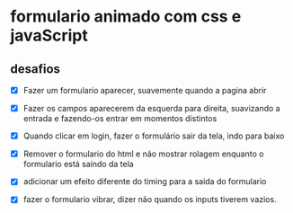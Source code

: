 # formulario animado com css e javaScript

## desafios

- [x] Fazer um formulario aparecer, suavemente quando a pagina abrir

- [x] Fazer  os campos aparecerem da esquerda para direita, 
suavizando a entrada e fazendo-os entrar em momentos distintos

- [x] Quando clicar em login, fazer o formulário sair da tela, indo para baixo

- [x] Remover o formulario do html e não mostrar rolagem enquanto o formulario 
    está saindo da tela

- [x] adicionar um efeito diferente do timing para a saida do formulario

- [x] fazer o formulario vibrar, dizer não quando os inputs tiverem vazios.
